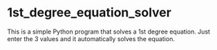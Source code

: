 # 1st_degree_equation_solver
This is a simple Python program that solves a 1st degree equation. Just enter the 3 values and it automatically solves the equation.
